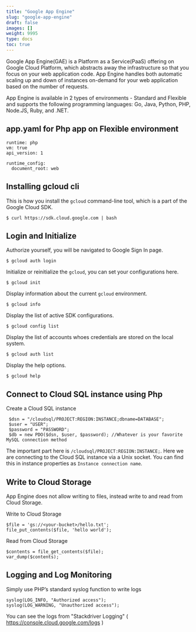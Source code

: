 ```yaml
---
title: "Google App Engine"
slug: "google-app-engine"
draft: false
images: []
weight: 9995
type: docs
toc: true
---
```


Google App Engine(GAE) is a Platform as a Service(PaaS) offering on Google Cloud Platform, which abstracts away the infrastructure so that you focus on your web application code.  App Engine handles both automatic scaling up and down of instances on-demand for your web application based on the number of requests.

App Engine is available in 2 types of environments - Standard and Flexible and supports the following programming languages: Go, Java, Python, PHP, Node.JS, Ruby, and .NET.

## app.yaml for Php app on Flexible environment
    runtime: php
    vm: true
    api_version: 1
    
    runtime_config:
      document_root: web

## Installing gcloud cli
This is how you install the `gcloud` command-line tool, which is a part of the Google Cloud SDK.

    $ curl https://sdk.cloud.google.com | bash




## Login and Initialize
Authorize yourself, you will be navigated to Google Sign In page.

    $ gcloud auth login

Initialize or reinitialize the `gcloud`, you can set your configurations here.

    $ gcloud init

Display information about the current `gcloud` environment.

    $ gcloud info

Display the list of active SDK configurations.

    $ gcloud config list

Display the list of accounts whoes credentials are stored on the local system.

    $ gcloud auth list

Display the help options.

    $ gcloud help

## Connect to Cloud SQL instance using Php
Create a Cloud SQL instance

     $dsn = "/cloudsql/PROJECT:REGION:INSTANCE;dbname=DATABASE";
     $user = "USER";
     $password = "PASSWORD";
     $db = new PDO($dsn, $user, $password); //Whatever is your favorite MySQL connection method

The important part here is `/cloudsql/PROJECT:REGION:INSTANCE;`. Here we are connecting to the Cloud SQL instance via a Unix socket. You can find this in instance properties as `Instance connection name`.

## Write to Cloud Storage
App Engine does not allow writing to files, instead write to and read from Cloud Storage.

Write to Cloud Storage

    $file = 'gs://<your-bucket>/hello.txt';
    file_put_contents($file, 'hello world');

Read from Cloud Storage

    $contents = file_get_contents($file);
    var_dump($contents); 



## Logging and Log Monitoring
Simply use PHP’s standard syslog function to write logs

    syslog(LOG_INFO, "Authorized access");
    syslog(LOG_WARNING, "Unauthorized access");

You can see the logs from "Stackdriver Logging" ( https://console.cloud.google.com/logs )

